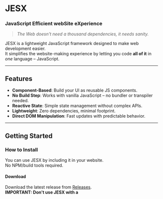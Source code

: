 # JESX
### JavaScript Efficient webSite eXperience

>*The Web doesn't need a thousand dependencies, it needs sanity.*

JESX is a lightweight JavaScript framework designed to make web development easier. <br>
It simplifies the website-making experience by letting you code **all of it** in *one* language – JavaScript.

---

## Features

- **Component-Based**: Build your UI as reusable JS components.
- **No Build Step**: Works with vanilla JavaScript – no bundler or transpiler needed.
- **Reactive State**: Simple state management without complex APIs.
- **Lightweight**: Zero dependencies, minimal footprint.
- **Direct DOM Manipulation**: Fast updates with predictable behavior.

---

## Getting Started

### How to Install

You can use JESX by including it in your website. <br>
No NPM/build tools required.

#### Download

Download the latest release from [Releases](https://github.com/Ironbill25/JESX/releases). <br>
**IMPORTANT: Don't use JESX with a <script> tag. Instead, import the JESX class and the j() function in your script.**

---

## Core API

- **JESX.component(name, factoryFn)**  
  Register a new component.  
  - `name` (string): Component name  
  - `factoryFn` (function): Returns HTML template

- **JESX.render(name, mountPoint, props?)**  
  Renders a component to a DOM node.  
  - `name` (string): Registered component name  
  - `mountPoint` (Element): Target DOM node  
  - `props` (optional): Initial properties

- **JESX.html**  
  Tagged template for building DOM nodes.

- **this.update()**  
  (Inside a component) Re-render the component.

---

## Documentation

- [Getting Started Guide](docs/GETTING_STARTED.md)
- [Component System](docs/COMPONENTS.md)
- [API Reference](docs/API.md)
- [Examples](examples/)

---

## Contributing

Contributions are welcome!  
Feel free to open issues or submit pull requests with improvements or bug fixes.

---

## License

This project is licensed under the [MIT License](LICENSE.txt).

---

## Acknowledgements

- Inspired by simplicity and minimalism in web development.
- Thanks to everyone who values sanity over bloat!
